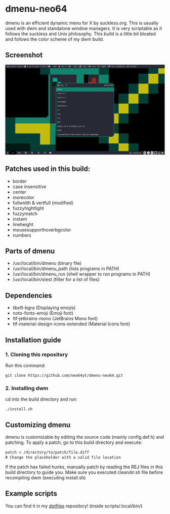 # dmenu-neo64
dmenu is an efficient dynamic menu for X by suckless.org. This is usually used with dwm and standalone window managers. It is very scriptable as it follows the suckless and Unix philosophy. This build is a little bit bloated and follows the color scheme of my dwm build.

## Screenshot
![screenshot](dmenu.png)

## Patches used in this build:
* border
* case insensitive 
* center
* morecolor
* fullwidth & vertfull (modified)
* fuzzyhightlight
* fuzzymatch
* instant
* lineheight
* mousesupporthoverbgcolor
* numbers

## Parts of dmenu
* /usr/local/bin/dmenu (binary file)
* /usr/local/bin/dmenu_path (lists programs in PATH)
* /usr/local/bin/dmenu_run (shell wrapper to run programs in PATH)
* /usr/local/bin/stest (filter for a list of files)

## Dependencies
* libxft-bgra (Displaying emojis)
* noto-fonts-emoji (Emoji font)
* ttf-jetbrains-mono (JetBrains Mono font)
* ttf-material-design-icons-extended (Material Icons font)

## Installation guide

### 1. Cloning this repository
Run this command:
```
git clone https://github.com/neo64yt/dmenu-neo64.git
```

### 2. Installing dwm
cd into the build directory and run:
```
./install.sh
```

## Customizing dmenu
dmenu is customizable by editing the source code (mainly config.def.h) and patching. To apply a patch, go to this build directory and execute:
```
patch < /directory/to/patch/file.diff
# Change the placeholder with a valid file location
```
If the patch has failed hunks, manually patch by reading the REJ files in this build directory to guide you.
Make sure you executed cleandir.sh file before recompiling dwm (executing install.sh)

## Example scripts
You can find it in my [dotfiles](https://github.com/neo64yt/dotfiles/) repository! (inside scripts/.local/bin/)

